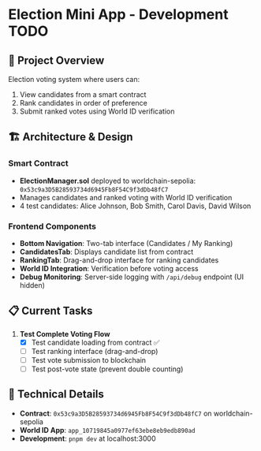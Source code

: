 # Election Mini App - Development TODO

## 🎯 Project Overview

Election voting system where users can:

1. View candidates from a smart contract
2. Rank candidates in order of preference
3. Submit ranked votes using World ID verification

## 🏗️ Architecture & Design

### Smart Contract

- **ElectionManager.sol** deployed to worldchain-sepolia: `0x53c9a3D5B28593734d6945Fb8F54C9f3dDb48fC7`
- Manages candidates and ranked voting with World ID verification
- 4 test candidates: Alice Johnson, Bob Smith, Carol Davis, David Wilson

### Frontend Components

- **Bottom Navigation**: Two-tab interface (Candidates / My Ranking)
- **CandidatesTab**: Displays candidate list from contract
- **RankingTab**: Drag-and-drop interface for ranking candidates
- **World ID Integration**: Verification before voting access
- **Debug Monitoring**: Server-side logging with `/api/debug` endpoint (UI hidden)

## 📋 Current Tasks

1. **Test Complete Voting Flow**
   - [x] Test candidate loading from contract ✅
   - [ ] Test ranking interface (drag-and-drop)
   - [ ] Test vote submission to blockchain
   - [ ] Test post-vote state (prevent double counting)

## 🔧 Technical Details

- **Contract**: `0x53c9a3D5B28593734d6945Fb8F54C9f3dDb48fC7` on worldchain-sepolia
- **World ID App**: `app_10719845a0977ef63ebe8eb9edb890ad`
- **Development**: `pnpm dev` at localhost:3000
